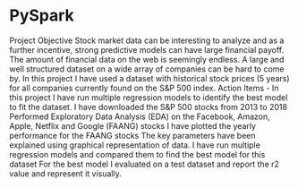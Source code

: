 # PySpark

Project Objective
Stock market data can be interesting to analyze and as a further incentive, strong predictive models can have large financial payoff. The amount of financial data on the web is seemingly endless. A large and well structured dataset on a wide array of companies can be hard to come by. In this project I have used a dataset with historical stock prices (5 years) for all companies currently found on the S&P 500 index. Action Items -
In this project I have run multiple regression models to identify the best model to fit the dataset.
I have downloaded the S&P 500 stocks from 2013 to 2018
Performed Exploratory Data Analysis (EDA) on the Facebook, Amazon, Apple, Netflix and Google (FAANG) stocks
I have plotted the yearly performance for the FAANG stocks
The key parameters have been explained using graphical representation of data.
I have run multiple regression models and compared them to find the best model for this dataset
For the best model I evaluated on a test dataset and report the r2 value and represent it visually.
